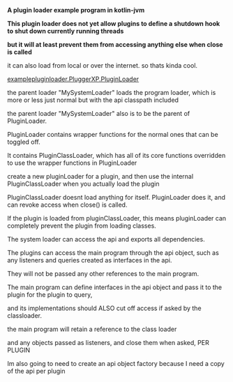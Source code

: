 **A plugin loader example program in kotlin-jvm**

**This plugin loader does not yet allow plugins to define a shutdown hook to shut down currently running threads**

**but it will at least prevent them from accessing anything else when close is called**

it can also load from local or over the internet. so thats kinda cool.

[examplepluginloader.PluggerXP.PluginLoader](examplepluginloader/src/main/kotlin/examplepluginloader/PluggerXP/PluginLoader.kt)

the parent loader "MySystemLoader" loads the program loader, which is more or less just normal but with the api classpath included

the parent loader "MySystemLoader" also is to be the parent of PluginLoader. 

PluginLoader contains wrapper functions for the normal ones that can be toggled off.

It contains PluginClassLoader, which has all of its core functions overridden to use the wrapper functions in PluginLoader

create a new pluginLoader for a plugin, and then use the internal PluginClassLoader when you actually load the plugin

PluginClassLoader doesnt load anything for itself. PluginLoader does it, and can revoke access when close() is called.

If the plugin is loaded from pluginClassLoader, this means pluginLoader can completely prevent the plugin from loading classes.

The system loader can access the api and exports all dependencies. 

The plugins can access the main program through the api object, such as any listeners and queries created as interfaces in the api. 

They will not be passed any other references to the main program.

The main program can define interfaces in the api object and pass it to the plugin for the plugin to query, 

and its implementations should ALSO cut off access if asked by the classloader.

the main program will retain a reference to the class loader 

and any objects passed as listeners, and close them when asked, PER PLUGIN

Im also going to need to create an api object factory because I need a copy of the api per plugin